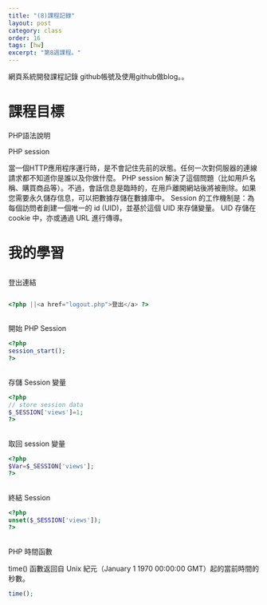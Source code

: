 ```yaml
---
title: "(8)課程記錄"
layout: post
category: class
order: 16
tags: [hw]
excerpt: "第8週課程。"
---
```

網頁系統開發課程記錄
github帳號及使用github做blog。。

# 課程目標
PHP語法說明

PHP session

當一個HTTP應用程序運行時，是不會記住先前的狀態。任何一次對伺服器的連線請求都不知道你是誰以及你做什麼。 PHP session 解決了這個問題（比如用戶名稱、購買商品等）。不過，會話信息是臨時的，在用戶離開網站後將被刪除。如果您需要永久儲存信息，可以把數據存儲在數據庫中。 Session 的工作機制是：為每個訪問者創建一個唯一的 id (UID)，並基於這個 UID 來存儲變量。 UID 存儲在 cookie 中，亦或通過 URL 進行傳導。
# 我的學習

##
登出連結



```php

<?php ||<a href="logout.php">登出</a> ?>

```
##
開始 PHP Session

```php
<?php
session_start(); 
?>
```
##
存儲 Session 變量

```php
<?php
// store session data
$_SESSION['views']=1;
?>
```

##
取回 session 變量

```php
<?php 
$Var=$_SESSION['views'];
?>
```

##
終結 Session

```php
<?php 
unset($_SESSION['views']);
?>
```

##
PHP 時間函數

time() 函數返回自 Unix 紀元（January 1 1970 00:00:00 GMT）起的當前時間的秒數。

```php
time();
```

[1]: https://github.com/        "GitHub"
[2]: https://pages.github.com/  "GitHub Pages"
[3]: https://jekyllrb.com/      "Jekyll"
[4]: http://markdown.tw         "Markdown文件"
[5]: http://dillinger.io/       "Dillinger"








